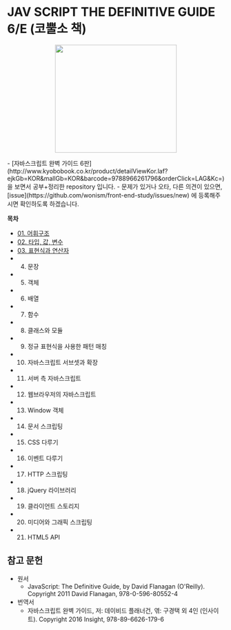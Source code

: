 # JAV SCRIPT THE DEFINITIVE GUIDE 6/E (코뿔소 책)
<p align="center">
  <img width="282" height="250" src="https://github.com/wonism/front-end-study/blob/master/jsguide/img/book-front.jpg">
</p>
- [자바스크립트 완벽 가이드 6판](http://www.kyobobook.co.kr/product/detailViewKor.laf?ejkGb=KOR&mallGb=KOR&barcode=9788966261796&orderClick=LAG&Kc=) 을 보면서 공부+정리한 repository 입니다.
- 문제가 있거나 오타, 다른 의견이 있으면, [issue](https://github.com/wonism/front-end-study/issues/new) 에 등록해주시면 확인하도록 하겠습니다.

__목차__
- [01. 어휘구조](https://github.com/wonism/front-end-study/tree/master/jsguide/01.%EC%96%B4%ED%9C%98%EA%B5%AC%EC%A1%B0)
- [02. 타입, 값, 변수](https://github.com/wonism/front-end-study/tree/master/jsguide/02.%ED%83%80%EC%9E%85%2C%EA%B0%92%2C%EB%B3%80%EC%88%98)
- [03. 표현식과 연산자](https://github.com/wonism/front-end-study/tree/master/jsguide/03.%ED%91%9C%ED%98%84%EC%8B%9D%EA%B3%BC%EC%97%B0%EC%82%B0%EC%9E%90)
- 04. 문장
- 05. 객체
- 06. 배열
- 07. 함수
- 08. 클래스와 모듈
- 09. 정규 표현식을 사용한 패턴 매칭
- 10. 자바스크립트 서브셋과 확장
- 11. 서버 측 자바스크립트
- 12. 웹브라우저의 자바스크립트
- 13. Window 객체
- 14. 문서 스크립팅
- 15. CSS 다루기
- 16. 이벤트 다루기
- 17. HTTP 스크립팅
- 18. jQuery 라이브러리
- 19. 클라이언트 스토리지
- 20. 미디어와 그래픽 스크립팅
- 21. HTML5 API

## 참고 문헌
- 원서
  - JavaScript: The Definitive Guide, by David Flanagan (O'Reilly). Copyright 2011 David Flanagan, 978-0-596-80552-4
- 번역서
  - 자바스크립트 완벽 가이드, 저: 데이비드 플래너건, 엮: 구경택 외 4인 (인사이트). Copyright 2016 Insight, 978-89-6626-179-6

